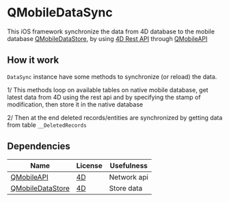 # QMobileDataSync

This iOS framework synchronize the data from 4D database to the mobile database [QMobileDataStore](https://github.com/4d/ios-QMobileDataStore), by using [4D Rest API](https://developer.4d.com/docs/REST/gettingStarted) through [QMobileAPI](https://github.com/4d/ios-QMobileAPI)

## How it work

`DataSync` instance have some methods to synchronize (or reload) the data. 

1/ This methods loop on available tables on native mobile database, get latest data from 4D using the rest api and by specifying the stamp of modification, then store it in the native database

2/ Then at the end deleted records/entities are synchronized by getting data from table `__DeletedRecords`


## Dependencies

| Name | License | Usefulness |
|-|-|-|
| [QMobileAPI](https://github.com/4d/ios-QMobileAPI) | [4D](https://github.com/4d/ios-QMobileAPI/blob/master/LICENSE.md) | Network api |
| [QMobileDataStore](https://github.com/4d/ios-QMobileDataStore) | [4D](https://github.com/4d/ios-QMobileDataStore/blob/master/LICENSE.md) | Store data |
